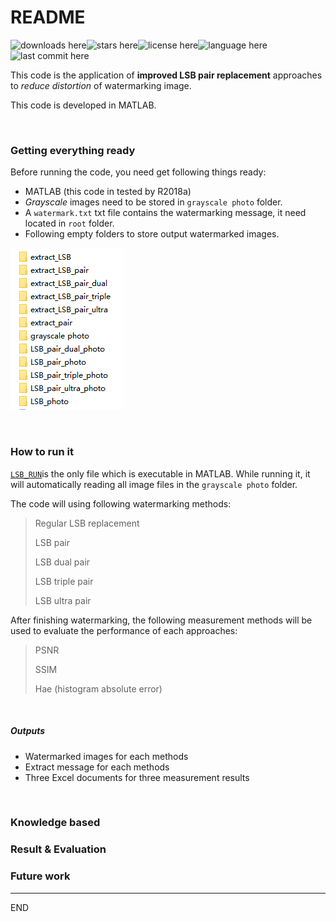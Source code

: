 # README

![downloads here](https://img.shields.io/github/downloads/boooooommmmmm/Digital_Watermarking-LSB-pair/latest/total.svg?style=social)![stars here](https://img.shields.io/github/stars/boooooommmmmm/Digital_Watermarking-LSB-pair.svg)![license here](https://img.shields.io/github/license/boooooommmmmm/Digital_Watermarking-LSB-pair.svg)![language here](https://img.shields.io/github/languages/top/boooooommmmmm/Digital_Watermarking-LSB-pair.svg)![last commit here](https://img.shields.io/github/last-commit/boooooommmmmm/Digital_Watermarking-LSB-pair.svg)

This code is the application of **improved LSB pair replacement** approaches to *reduce distortion* of watermarking image.

This code is developed in MATLAB.

<br />

### Getting everything ready

Before running the code, you need get following things ready:

* MATLAB (this code in tested by R2018a)
* *Grayscale* images need to be stored in `grayscale photo` folder.
* A `watermark.txt` txt file contains the watermarking message, it need located in `root` folder.
* Following empty folders to store output watermarked images. 

![pic1 here](pic\1.png)

<br />

### How to run it

[`LSB_RUN`](code/LSB_RUN.m)is the only file which is executable in MATLAB. While running it, it will automatically reading all image files in the `grayscale photo` folder. 

The code will using following watermarking methods:

> Regular LSB replacement
>
> LSB pair
>
> LSB dual pair
>
> LSB triple pair
>
> LSB ultra pair

After finishing watermarking, the following measurement methods will be used to evaluate the performance of each approaches:

>PSNR
>
>SSIM
>
>Hae (histogram absolute error)

<br />

##### Outputs

* Watermarked images for each methods
* Extract message for each methods
* Three Excel documents for three measurement results

<br />



### Knowledge based 



### Result & Evaluation



### Future work





------

END